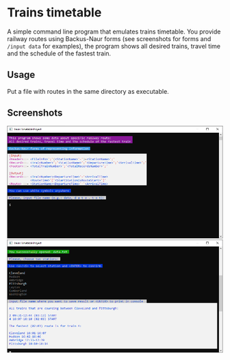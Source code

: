 # Trains timetable

A simple command line program that emulates trains timetable. You provide railway routes using
Backus-Naur forms (see screenshots for forms and `/input data` for examples), the program shows all
desired trains, travel time and the schedule of the fastest train.

## Usage

Put a file with routes in the same directory as executable.

## Screenshots

![Screenshot 1](docs/images/Screenshot&#32;1.png)
![Screenshot 2](docs/images/Screenshot&#32;2.png)
